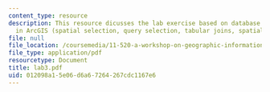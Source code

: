 ```yaml
---
content_type: resource
description: This resource dicusses the lab exercise based on database operations
  in ArcGIS (spatial selection, query selection, tabular joins, spatial joins).
file: null
file_location: /coursemedia/11-520-a-workshop-on-geographic-information-systems-fall-2005/012098a15e06d6a67264267cdc1167e6_lab3.pdf
file_type: application/pdf
resourcetype: Document
title: lab3.pdf
uid: 012098a1-5e06-d6a6-7264-267cdc1167e6
---
```

